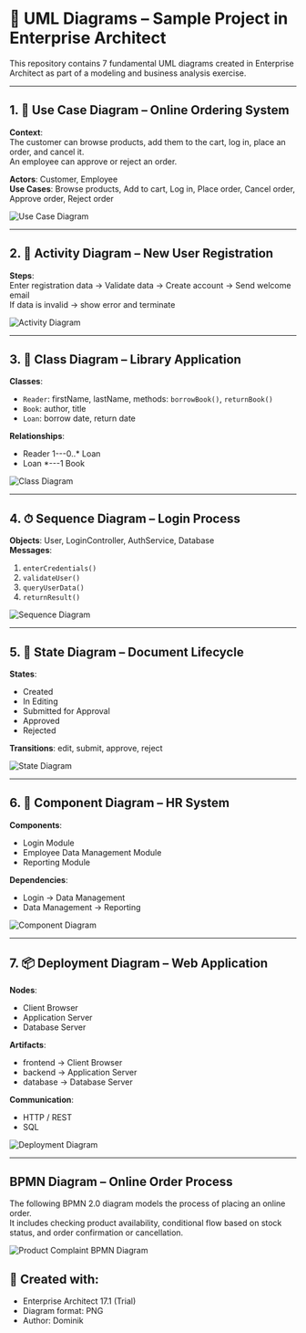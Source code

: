 # 📘 UML Diagrams – Sample Project in Enterprise Architect

This repository contains 7 fundamental UML diagrams created in Enterprise Architect as part of a modeling and business analysis exercise.

---

## 1. 🎯 Use Case Diagram – Online Ordering System

**Context**:  
The customer can browse products, add them to the cart, log in, place an order, and cancel it.  
An employee can approve or reject an order.

**Actors**: Customer, Employee  
**Use Cases**: Browse products, Add to cart, Log in, Place order, Cancel order, Approve order, Reject order

![Use Case Diagram](images/use_case.png)

---

## 2. 🔄 Activity Diagram – New User Registration

**Steps**:  
Enter registration data → Validate data → Create account → Send welcome email  
If data is invalid → show error and terminate

![Activity Diagram](images/activity.png)

---

## 3. 🧱 Class Diagram – Library Application

**Classes**:  
- `Reader`: firstName, lastName, methods: `borrowBook()`, `returnBook()`  
- `Book`: author, title  
- `Loan`: borrow date, return date

**Relationships**:  
- Reader 1---0..* Loan  
- Loan *---1 Book

![Class Diagram](images/class.png)

---

## 4. ⏱ Sequence Diagram – Login Process

**Objects**: User, LoginController, AuthService, Database  
**Messages**:  
1. `enterCredentials()`  
2. `validateUser()`  
3. `queryUserData()`  
4. `returnResult()`

![Sequence Diagram](images/sequence.png)

---

## 5. 🔁 State Diagram – Document Lifecycle

**States**:  
- Created  
- In Editing  
- Submitted for Approval  
- Approved  
- Rejected

**Transitions**: edit, submit, approve, reject

![State Diagram](images/state.png)

---

## 6. 🧩 Component Diagram – HR System

**Components**:  
- Login Module  
- Employee Data Management Module  
- Reporting Module

**Dependencies**:
- Login → Data Management  
- Data Management → Reporting

![Component Diagram](images/component.png)

---

## 7. 📦 Deployment Diagram – Web Application

**Nodes**:  
- Client Browser  
- Application Server  
- Database Server

**Artifacts**:  
- frontend → Client Browser  
- backend → Application Server  
- database → Database Server

**Communication**:  
- HTTP / REST  
- SQL

![Deployment Diagram](images/deployment.png)

---

## BPMN Diagram – Online Order Process

The following BPMN 2.0 diagram models the process of placing an online order.  
It includes checking product availability, conditional flow based on stock status, and order confirmation or cancellation.

![Product Complaint BPMN Diagram](images/bpmn_diagram.png)



## 📄 Created with:
- Enterprise Architect 17.1 (Trial)
- Diagram format: PNG
- Author: Dominik
